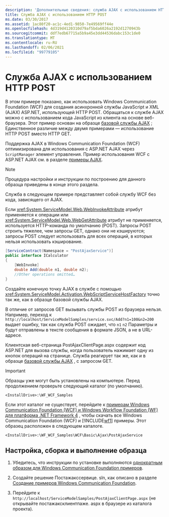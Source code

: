 ```yaml
---
description: 'Дополнительные сведения: служба AJAX с использованием HTTP POST'
title: Служба AJAX с использованием HTTP POST
ms.date: 03/30/2017
ms.assetid: 1ac80f20-ac1c-4ed1-9850-7e49569ff44e
ms.openlocfilehash: 4d319d4120310d79af5bda6026a2192d1270943b
ms.sourcegitcommit: ddf7edb67715a5b9a45e3dd44536dabc153c1de0
ms.translationtype: MT
ms.contentlocale: ru-RU
ms.lasthandoff: 02/06/2021
ms.locfileid: "99779105"
---
```

# <a name="ajax-service-using-http-post"></a>Служба AJAX с использованием HTTP POST

В этом примере показано, как использовать Windows Communication Foundation (WCF) для создания асинхронной службы JavaScript и XML (AJAX) ASP.NET, использующей HTTP POST. Обращаться к службе AJAX можно с использованием кода JavaScript из клиента на основе веб-браузера. Этот пример основан на образце [базовой службы AJAX](basic-ajax-service.md) ; Единственное различие между двумя примерами — использование HTTP POST вместо HTTP GET.

Поддержка AJAX в Windows Communication Foundation (WCF) оптимизирована для использования с ASP.NET AJAX через `ScriptManager` элемент управления. Пример использования WCF с ASP.NET AJAX см. в разделе [примеры AJAX](ajax-service-using-http-post.md).

> [!NOTE]
> Процедура настройки и инструкции по построению для данного образца приведены в конце этого раздела.

Служба в следующем примере представляет собой службу WCF без кода, зависящего от AJAX.

Если <xref:System.ServiceModel.Web.WebInvokeAttribute> атрибут применяется к операции или <xref:System.ServiceModel.Web.WebGetAttribute> атрибут не применяется, используется HTTP-команда по умолчанию (POST). Запросы POST строить тяжелее, чем запросы GET, однако они не кэшируются; запросы POST следует использовать для всех операций, в которых нельзя использовать кэширование.

```csharp
[ServiceContract(Namespace = "PostAjaxService")]
public interface ICalculator
{
    [WebInvoke]
    double Add(double n1, double n2);
    //Other operations omitted…
}
```

Создайте конечную точку AJAX в службе с помощью <xref:System.ServiceModel.Activation.WebScriptServiceHostFactory> точно так же, как в образце базовой службы AJAX.

В отличие от запросов GET вызывать службы POST из браузера нельзя. Например, переход к `http://localhost/ServiceModelSamples/service.svc/Add?n1=100&n2=200` выдает ошибку, так как служба POST ожидает, что `n1` `n2` Параметры и будут отправлены в тексте сообщения в формате JSON, а не в URL-адресе.

Клиентская веб-страница PostAjaxClientPage.aspx содержит код ASP.NET для вызова службы, когда пользователь нажимает одну из кнопок операций на странице. Служба реагирует так же, как и в образце [базовой службы AJAX](basic-ajax-service.md) , с запросом GET.

> [!IMPORTANT]
> Образцы уже могут быть установлены на компьютере. Перед продолжением проверьте следующий каталог (по умолчанию).
>
> `<InstallDrive>:\WF_WCF_Samples`
>
> Если этот каталог не существует, перейдите к [примерам Windows Communication Foundation (WCF) и Windows Workflow Foundation (WF) для платформа .NET Framework 4](https://www.microsoft.com/download/details.aspx?id=21459) , чтобы скачать все Windows Communication Foundation (WCF) и [!INCLUDE[wf1](../../../../includes/wf1-md.md)] примеры. Этот образец расположен в следующем каталоге.
>
> `<InstallDrive>:\WF_WCF_Samples\WCF\Basic\Ajax\PostAjaxService`

## <a name="to-set-up-build-and-run-the-sample"></a>Настройка, сборка и выполнение образца

1. Убедитесь, что инструкции по установке выполняются [однократным образом для Windows Communication Foundation примеров](one-time-setup-procedure-for-the-wcf-samples.md).

2. Создайте решение Постажакссервице. sln, как описано в разделе [Создание примеров Windows Communication Foundation](building-the-samples.md).

3. Перейдите к `http://localhost/ServiceModelSamples/PostAjaxClientPage.aspx` (не открывайте постажаксклиентпаже. aspx в браузере из каталога проекта).
